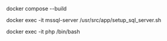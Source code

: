 docker compose --build

docker exec -it mssql-server /usr/src/app/setup_sql_server.sh

docker exec -it php /bin/bash